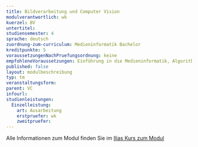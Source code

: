 ```yaml
---
title: Bildverarbeitung und Computer Vision
modulverantwortlich: wk
kuerzel: BV
untertitel:
studiensemester: 4
sprache: deutsch
zuordnung-zum-curriculum: Medieninformatik Bachelor
kreditpunkte: 5
voraussetzungenNachPruefungsordnung: keine
empfohleneVoraussetzungen: Einführung in die Medieninformatik, Algorithmen und Programmierung, Paradigmen der Programmierung, Mathematik 1 & 2
published: false
layout: modulbeschreibung
typ: tm
veranstaltungsform: 
parent: VC
infourl: 
studienleistungen:
  Einzelleistung:
    art: Ausarbeitung
    erstpruefer: wk
    zweitpruefer: 
---
```


Alle Informationen zum Modul finden Sie im [Ilias Kurs zum Modul](https://ilias.th-koeln.de/ilias.php?ref_id=1849487&cmdClass=ilobjcoursegui&cmd=view&cmdNode=wb:l6&baseClass=ilrepositorygui)
